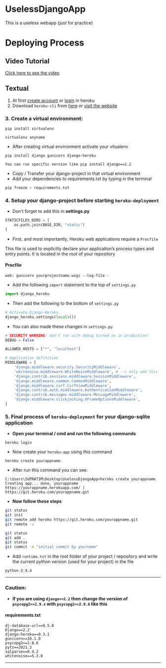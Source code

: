 # UselessDjangoApp
This is a useless webapp (just for practice)

# Deploying Process
## Video Tutorial
[Click here to see the video](https://youtu.be/fH2S5lWNKaM "heroku deployment for django-sqlite3 app")

## Textual
1. At first [create account](https://www.heroku.com "heroku.com") or [login](https://id.heroku.com/login "heroku login") in heroku
1. Download `heroku-cli` from [here](https://cli-assets.heroku.com/heroku-x64.exe "click here") or [visit the website](https://devcenter.heroku.com/articles/heroku-cli#download-and-install "click here")

### 3. Create a virtual environment:
```terminal
pip install virtualenv
```
```terminal
virtualenv anyname
```
- After creating virtual environment activate your vitualenv
```terminal
pip install django gunicorn django-heroku
```

`You can run specific version like pip install django==2.2`

- Copy / Transfer your django-project in that virtual environment
- Add your dependencies to requirements.txt by typing in the terminal
```bash
pip freeze > requirements.txt
```

### 4. Setup your django-project before starting `heroku-deployment`
- Don't forget to add this in **settings.py**
```python
STATICFILES_DIRS = [
    os.path.join(BASE_DIR, "static")
]
```
- First, and most importantly, Heroku web applications require a `Procfile`

This file is used to explicitly declare your application’s process types and entry points. It is located in the root of your repository

#### Procfile
```
web: gunicorn yourprojectname.wsgi --log-file -
```
- Add the following `import` statement to the top of `settings.py`
```python
import django_heroku
```
- Then add the following to the bottom of `settings.py`
```python
# Activate Django-Heroku.
django_heroku.settings(locals())
```
- You can also made these changes in `settings.py`
```python
# SECURITY WARNING: don't run with debug turned on in production!
DEBUG = False

ALLOWED_HOSTS = ["*", "localhost"]

# Application definition
MIDDLEWARE = [
    'django.middleware.security.SecurityMiddleware',
    'whitenoise.middleware.WhiteNoiseMiddleware', # --> only add this line
    'django.contrib.sessions.middleware.SessionMiddleware',
    'django.middleware.common.CommonMiddleware',
    'django.middleware.csrf.CsrfViewMiddleware',
    'django.contrib.auth.middleware.AuthenticationMiddleware',
    'django.contrib.messages.middleware.MessageMiddleware',
    'django.middleware.clickjacking.XFrameOptionsMiddleware',
]
```

### 5. Final process of `heroku-deployment` for your django-sqlite application
- **Open your terminal / cmd and run the following commands**
```
heroku login
```
- Now create your `heroku-app` using this command
```
heroku create yourappname
```
- After run this command you can see:
```
C:\Users\SUPRATIM\Desktop\UselessDjangoApp>heroku create yourappname
Creating app... done, yourappname
https://yourappname.herokuapp.com/ | https://git.heroku.com/yourappname.git
```
- **Now follow these steps**
```bash
git status
git init
git remote add heroku https://git.heroku.com/yourappname.git
git remote -v

git status
git add .
git status
git commit -m "initial commit by yourname"
```
- Add `runtime.txt` in the root folder of your project / repository and write the current python version (used for your project) in the file
```
python-3.9.4
```

---
### Caution:
- **If you are using `django==2.2` then change the version of `psycopg2==2.9.x` with `psycopg2==2.8.6` like this**

#### requirements.txt
```
dj-database-url==0.5.0
Django==2.2
django-heroku==0.3.1
gunicorn==20.1.0
psycopg2==2.8.6
pytz==2021.3
sqlparse==0.4.2
whitenoise==5.3.0
```
---
